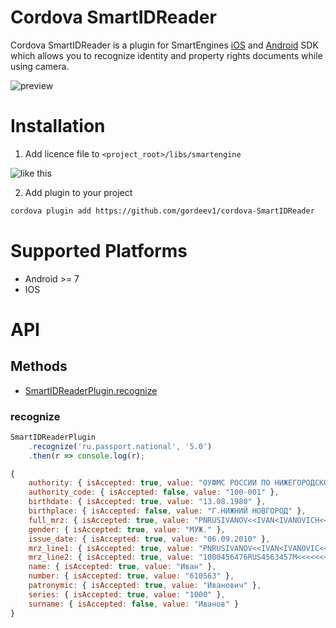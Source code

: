 # Cordova SmartIDReader

Cordova SmartIDReader is a plugin for SmartEngines [iOS](https://github.com/SmartEngines/SmartIDReader-iOS-SDK) and [Android](https://github.com/SmartEngines/SmartIDReader-Android-SDK) SDK which allows you to recognize identity and property rights documents while using camera.

![preview](http://smartengines.ru/wp-content/themes/newsmart/img/pasru_scanall2.jpg)

# Installation

1.  Add licence file to `<project_root>/libs/smartengine`

![like this](https://imgur.com/Uspk0DO.png)

2.  Add plugin to your project

```sh
cordova plugin add https://github.com/gordeev1/cordova-SmartIDReader
```

# Supported Platforms

-   Android >= 7
-   IOS

# API

## Methods

-   [SmartIDReaderPlugin.recognize](#recognize)

### recognize

```js
SmartIDReaderPlugin
    .recognize('ru.passport.national', '5.0')
    .then(r => console.log(r);
```

```js
{
    authority: { isAccepted: true, value: "ОУФМС РОССИИ ПО НИЖЕГОРОДСКОЙ ОБЛ. В АВТОЗАВОДСКОМ Р-НЕ ГОР. НИЖНЕГО НОВГОРОДА" },
    authority_code: { isAccepted: false, value: "100-001" },
    birthdate: { isAccepted: true, value: "13.08.1980" },
    birthplace: { isAccepted: false, value: "Г.НИЖНИЙ НОВГОРОД" },
    full_mrz: { isAccepted: true, value: "PNRUSIVANOV<<IVAN<IVANOVICH<<<<<<<<<<<<<<5436776512341<<<<<<<5436776512341<45" },
    gender: { isAccepted: true, value: "МУЖ." },
    issue_date: { isAccepted: true, value: "06.09.2010" },
    mrz_line1: { isAccepted: true, value: "PNRUSIVANOV<<IVAN<IVANOVIC<<<<<<<<<<<<<<" },
    mrz_line2: { isAccepted: true, value: "1000456476RUS4563457M<<<<<<<5436776512341<45" },
    name: { isAccepted: true, value: "Иван" },
    number: { isAccepted: true, value: "610563" },
    patronymic: { isAccepted: true, value: "Иванович" },
    series: { isAccepted: true, value: "1000" },
    surname: { isAccepted: false, value: "Иванов" }
}
```
